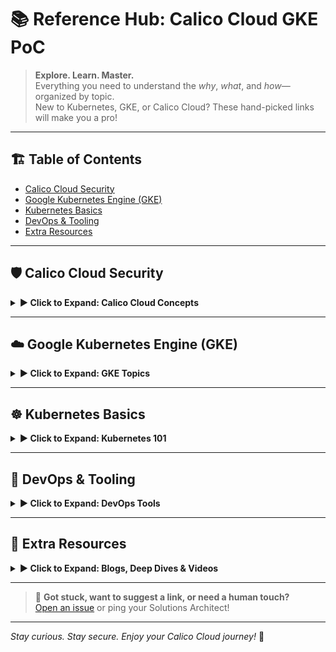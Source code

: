 # 📚 Reference Hub: Calico Cloud GKE PoC

> **Explore. Learn. Master.**  
> Everything you need to understand the *why*, *what*, and *how*—organized by topic.  
> New to Kubernetes, GKE, or Calico Cloud? These hand-picked links will make you a pro!

---

## 🏗️ Table of Contents

- [Calico Cloud Security](#calico-cloud-security)
- [Google Kubernetes Engine (GKE)](#google-kubernetes-engine-gke)
- [Kubernetes Basics](#kubernetes-basics)
- [DevOps & Tooling](#devops--tooling)
- [Extra Resources](#extra-resources)

---

## 🛡️ Calico Cloud Security

<details>
<summary><b>▶️ Click to Expand: Calico Cloud Concepts</b></summary>

| Concept           | Description                                 | Official Docs / Links |
|-------------------|---------------------------------------------|----------------------|
| **Network Policies**   | Control traffic to/from pods, services, namespaces.  | [Calico Policy Overview](https://docs.tigera.io/calico/latest/network-policy/) |
| **Tiered Policies**    | Layer security: Platform, Application, Security tiers | [Policy Tiers](https://docs.tigera.io/calico/latest/network-policy/tiered-policy) |
| **FQDN Policies**      | Control egress by FQDN (e.g., `github.com`) | [FQDN Egress Docs](https://docs.tigera.io/calico/latest/network-policy/host-endpoints#fqdn) |
| **Egress Controls**    | Limit/allow external connections        | [Egress Control](https://docs.tigera.io/calico/latest/network-policy/egress) |
| **Microsegmentation**  | Fine-grained service isolation          | [Microsegmentation Guide](https://docs.tigera.io/calico-cloud/use-cases/microsegmentation) |
| **Flow Logs & Observability** | Visualize and debug traffic flows | [Observability](https://docs.tigera.io/calico-cloud/observability) |
| **Calico Cloud UI**    | Your single pane for security & visibility | [Getting Started](https://docs.tigera.io/calico-cloud/get-started/cloud-ui) |

</details>

---

## ☁️ Google Kubernetes Engine (GKE)

<details>
<summary><b>▶️ Click to Expand: GKE Topics</b></summary>

| Concept                | Description                                | Official Docs / Links |
|------------------------|--------------------------------------------|----------------------|
| **GKE Quickstart**     | Create & manage clusters                   | [GKE Quickstart](https://cloud.google.com/kubernetes-engine/docs/quickstart) |
| **Network Policy in GKE** | Enable traffic controls                  | [Enable Network Policy](https://cloud.google.com/kubernetes-engine/docs/how-to/network-policy) |
| **GKE Pricing**        | Estimate your cost                         | [Pricing Calculator](https://cloud.google.com/products/calculator) |
| **Cluster Upgrades**   | Stay compatible with Calico Cloud          | [GKE Upgrades](https://cloud.google.com/kubernetes-engine/docs/concepts/cluster-upgrades) |
| **Service Accounts & IAM** | Permissions to create/manage clusters  | [IAM Docs](https://cloud.google.com/iam/docs) |
| **Intra-Node Visibility** | Required for advanced observability      | [Enable Intra-Node Visibility](https://cloud.google.com/kubernetes-engine/docs/how-to/intra-node-visibility) |

</details>

---

## ☸️ Kubernetes Basics

<details>
<summary><b>▶️ Click to Expand: Kubernetes 101</b></summary>

| Concept         | Description                           | Official Docs / Links  |
|-----------------|---------------------------------------|------------------------|
| **Pods & Services**   | Core building blocks of every app | [Pods](https://kubernetes.io/docs/concepts/workloads/pods/), [Services](https://kubernetes.io/docs/concepts/services-networking/service/) |
| **Namespaces**        | Logical separation in clusters   | [Namespaces](https://kubernetes.io/docs/concepts/overview/working-with-objects/namespaces/) |
| **RBAC**              | Role-based access controls       | [RBAC](https://kubernetes.io/docs/reference/access-authn-authz/rbac/) |
| **kubectl CLI**       | Your command-line superpower     | [kubectl Cheat Sheet](https://kubernetes.io/docs/reference/kubectl/cheatsheet/) |
| **Network Policies**  | Limit pod-to-pod traffic         | [K8s NetPol](https://kubernetes.io/docs/concepts/services-networking/network-policies/) |

</details>

---

## 🔧 DevOps & Tooling

<details>
<summary><b>▶️ Click to Expand: DevOps Tools</b></summary>

| Tool           | Description                           | Official Docs / Links  |
|----------------|---------------------------------------|------------------------|
| **kubectl**    | The Kubernetes command-line tool      | [Install kubectl](https://kubernetes.io/docs/tasks/tools/install-kubectl/) |
| **helm**       | Kubernetes package manager            | [Install Helm](https://helm.sh/docs/intro/install/) |
| **jq**         | JSON command-line processor           | [jq](https://stedolan.github.io/jq/) |
| **netshoot**   | Troubleshooting container/networking  | [netshoot on GitHub](https://github.com/nicolaka/netshoot) |
| **busybox**    | Minimal Linux for scripting/testing   | [busybox](https://busybox.net/) |

</details>

---

## 🌟 Extra Resources

<details>
<summary><b>▶️ Click to Expand: Blogs, Deep Dives & Videos</b></summary>

| Topic                 | Description                            | Link  |
|-----------------------|----------------------------------------|-------|
| **Calico Cloud Use Cases** | Customer stories, architectures    | [Use Cases](https://www.tigera.io/use-cases/) |
| **Tigera YouTube**         | Demos, deep dives, webinars         | [YouTube](https://www.youtube.com/c/TigeraInc) |
| **Calico Blog**            | News, tutorials, best practices     | [Blog](https://www.tigera.io/blog/) |
| **Kubernetes Official Docs** | The full story!                  | [K8s Docs](https://kubernetes.io/docs/home/) |

</details>

---

> 🦸 **Got stuck, want to suggest a link, or need a human touch?**  
> [Open an issue](https://github.com/tigera-solutions/cc-demo-gke/issues) or ping your Solutions Architect!

---

*Stay curious. Stay secure. Enjoy your Calico Cloud journey!* 🚀